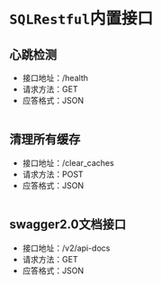 
# `SQLRestful`内置接口

## 心跳检测

* 接口地址：/health
* 请求方法：GET
* 应答格式：JSON

```json
```

## 清理所有缓存

* 接口地址：/clear_caches
* 请求方法：POST
* 应答格式：JSON

```json
```

## swagger2.0文档接口

* 接口地址：/v2/api-docs
* 请求方法：GET
* 应答格式：JSON

```json
```
